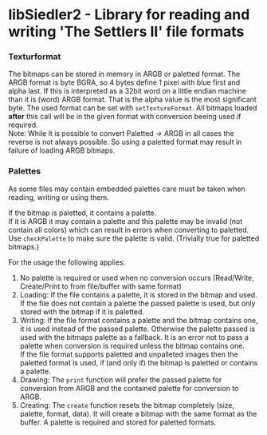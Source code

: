 # libSiedler2 - Library for reading and writing 'The Settlers II' file formats


### Texturformat
The bitmaps can be stored in memory in ARGB or paletted format.
The ARGB format is byte BGRA, so 4 bytes define 1 pixel with blue first and alpha last.
If this is interpreted as a 32bit word on a little endian machine than it is (word) ARGB format.
That is the alpha value is the most significant byte.
The used format can be set with `setTextureFormat`.
All bitmaps loaded **after** this call will be in the given format with conversion beeing used if required.   
Note: While it is possible to convert Paletted -> ARGB in all cases the reverse is not always possible.
So using a paletted format may result in failure of loading ARGB bitmaps.

### Palettes
As some files may contain embedded palettes care must be taken when reading, writing or using them.

If the bitmap is paletted, it contains a palette.  
If it is ARGB it may contain a palette and this palette may be invalid (not contain all colors) which can result in errors when converting to paletted.
Use `checkPalette` to make sure the palette is valid. (Trivially true for paletted bitmaps.)

For the usage the following applies:

1. No palette is required or used when no conversion occurs (Read/Write, Create/Print to from file/buffer with same format)
2. Loading: If the file contains a palette, it is stored in the bitmap and used.   
            If the file does not contain a palette the passed palette is used, but only stored with the bitmap if it is paletted.
3. Writing: If the file format contains a palette and the bitmap contains one, it is used instead of the passed palette.
            Otherwise the palette passed is used with the bitmaps palette as a fallback.
            It is an error not to pass a palette when conversion is required unless the bitmap contains one.   
            If the file format supports paletted and unpalleted images then the paletted format is used, if (and only if) the bitmap is paletted or contains a palette.
4. Drawing: The `print` function will prefer the passed palette for conversion from ARGB and the contained palette for conversion to ARGB.
5. Creating: The `create` function resets the bitmap completely (size, palette, format, data).
             It will create a bitmap with the same format as the buffer.
             A palette is required and stored for paletted formats.